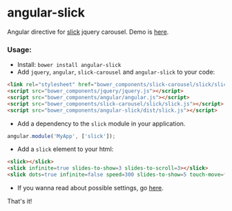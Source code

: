 angular-slick
=============

Angular directive for [slick](https://github.com/kenwheeler/slick/) jquery carousel. Demo is [here](http://vasyabigi.github.io/angular-nouislider/).

### Usage:

- Install: `bower install angular-slick`
- Add `jquery`, `angular`, `slick-carousel` and `angular-slick` to your code:

```html
<link rel="stylesheet" href="bower_components/slick-carousel/slick/slick.css">
<script src="bower_components/jquery/jquery.js"></script>
<script src="bower_components/angular/angular.js"></script>
<script src="bower_components/slick-carousel/slick/slick.js"></script>
<script src="bower_components/angular-slick/dist/slick.js"></script>
```

- Add a dependency to the `slick` module in your application.

```js
angular.module('MyApp', ['slick']);
```

- Add a `slick` element to your html:

```html
<slick></slick>
<slick infinite=true slides-to-show=3 slides-to-scroll=3></slick>
<slick dots=true infinite=false speed=300 slides-to-show=5 touch-move=false slides-to-scroll=1></slick>
```

- If you wanna read about possible settings, go [here](http://kenwheeler.github.io/slick/#settings).

That's it!
